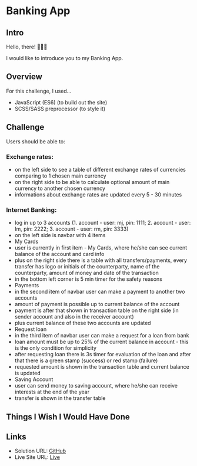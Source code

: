 # Banking App

## Intro

Hello, there! 🙋🏽‍♂️

I would like to introduce you to my Banking App.

## Overview

For this challenge, I used...

 - JavaScript (ES6) (to build out the site)
 - SCSS/SASS preprocessor (to style it)

## Challenge
Users should be able to:

### Exchange rates:
 - on the left side to see a table of different exchange rates of currencies comparing to 1 chosen main currency
 - on the right side to be able to calculate optional amount of main currency to another chosen currency
 - informations about exchange rates are updated every 5 - 30 minutes

### Internet Banking:
 - log in up to 3 accounts (1. account - user: mj, pin: 1111; 2. account - user: lm, pin: 2222; 3. account - user: rm, pin: 3333)
 -  on the left side is navbar with 4 items 
 -  My Cards
 -  user is currently in first item - My Cards, where he/she can see current balance of the account and card info
 -  plus on the right side there is a table with all transfers/payments, every transfer has logo or initials of the counterparty, name of the     counterparty, amount of money and date of the transaction
 -  in the bottom left corner is 5 min timer for the safety reasons
 -  Payments
 -  in the second item of navbar user can make a payment to another two accounts
 -  amount of payment is possible up to current balance of the account
 -  payment is after that shown in transaction table on the right side (in sender account and also in the receiver account)
 -  plus current balance of these two accounts are updated
 -  Request loan
 -  in the third item of navbar user can make a request for a loan from bank
 -  loan amount must be up to 25% of the current balance in account - this is the only condition for simplicity
 -  after requesting loan there is 3s timer for evaluation of the loan and after that there is a green stamp (success) or red stamp (failure)
 -  requested amount is shown in the transaction table and current balance is updated
 -  Saving Account
 -  user can send money to saving account, where he/she can receive interests at the end of the year
 -  transfer is shown in the transfer table

## Things I Wish I Would Have Done



## Links
 - Solution URL: <a href=https://github.com/martinjurkov/invoice-app>GitHub</a>
 - Live Site URL: <a href=https://monumental-cendol-dff033.netlify.app/>Live</a>
